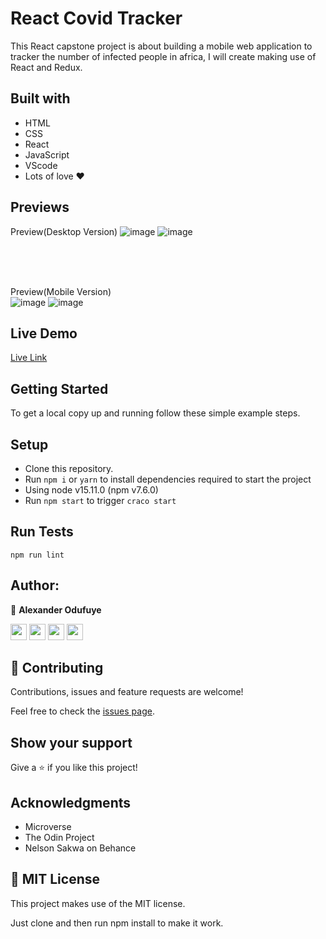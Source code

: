 # React Covid Tracker

This React capstone project is about building a mobile web application to tracker the number of infected people in africa, I will create making use of React and Redux.

## Built with

- HTML
- CSS
- React
- JavaScript
- VScode
- Lots of love :heart:


## Previews


Preview(Desktop Version)
![image](https://user-images.githubusercontent.com/60612329/144202435-ba3ce0bf-0a43-44bf-8cd6-117316fd8117.png)
![image](https://user-images.githubusercontent.com/60612329/144202521-e65fbff5-77fa-488d-b9c8-6f2cc3f5fbb1.png)

<br/>
<br/>
<br/>

Preview(Mobile Version)
<br/>
![image](https://user-images.githubusercontent.com/60612329/144202712-7a45ad1a-0a25-456d-9a24-fb8270e8a18b.png)
![image](https://user-images.githubusercontent.com/60612329/144202775-8cae61d8-d4b4-446f-b83e-5cd8f0c49a01.png)



## Live Demo

[Live Link](https://deploy-preview-3--eloquent-leavitt-8c9f5c.netlify.app/)


## Getting Started

To get a local copy up and running follow these simple example steps.

## Setup

- Clone this repository. 
- Run ``npm i`` or ``yarn`` to install dependencies required to start the project
- Using node v15.11.0 (npm v7.6.0) 
- Run ``npm start`` to trigger ``craco start``

## Run Tests

```
npm run lint
```

## Author:

👤 **Alexander Odufuye**

[<code><img height="26" src="https://cdn.iconscout.com/icon/free/png-256/github-153-675523.png"></code>](https://github.com/alexander16108)
[<code><img height="26" src="https://upload.wikimedia.org/wikipedia/sco/thumb/9/9f/Twitter_bird_logo_2012.svg/1200px-Twitter_bird_logo_2012.svg.png"></code>](https://twitter.com/)
[<code><img height="26" src="https://upload.wikimedia.org/wikipedia/commons/thumb/c/c9/Linkedin.svg/1200px-Linkedin.svg.png"></code>](https://www.linkedin.com/in/codingrex/)
 <a href="mailto:alexandermayowa05@gmail.com?subject=Sup Alexander?"><img height="26" src="https://cdn.worldvectorlogo.com/logos/official-gmail-icon-2020-.svg"></a>
 

## 🤝 Contributing

Contributions, issues and feature requests are welcome!

Feel free to check the [issues page](https://github.com/alexander16108/members-only/issues).

## Show your support

Give a ⭐️ if you like this project!

## Acknowledgments

- Microverse
- The Odin Project
-  Nelson Sakwa on Behance

## 📝 MIT License

This project makes use of the MIT license.

Just clone and then run npm install to make it work.
